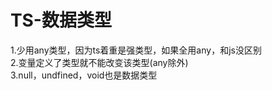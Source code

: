 # TS-数据类型
1.少用any类型，因为ts着重是强类型，如果全用any，和js没区别  
2.变量定义了类型就不能改变该类型(any除外)  
3.null，undfined，void也是数据类型  
